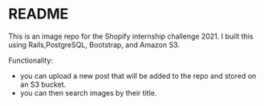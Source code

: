# README

This is an image repo for the Shopify internship challenge 2021. 
I built this using Rails,PostgreSQL, Bootstrap, and Amazon S3. 

Functionality: 
- you can upload a new post that will be added to the repo and stored on an S3 bucket. 
- you can then search images by their title.

